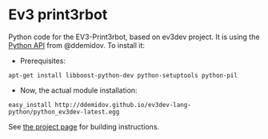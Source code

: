 # Ev3 print3rbot
Python code for the EV3-Print3rbot, based on ev3dev project.
It is using the [Python API](https://github.com/ddemidov/ev3dev-lang-python) from @ddemidov. To install it:

* Prerequisites:
```
apt-get install libboost-python-dev python-setuptools python-pil
```

* Now, the actual module installation:
```
easy_install http://ddemidov.github.io/ev3dev-lang-python/python_ev3dev-latest.egg
```

See [the project page](http://www.ev3dev.org/projects/2015/05/06/Ev3-Print3rbot/) for building instructions.

